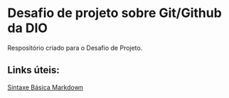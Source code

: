 # Desafio de projeto sobre Git/Github da DIO
Respositório criado para o Desafio de Projeto. 
## Links úteis:
[Sintaxe Básica Markdown](https://www.markdownguide.org/basic-syntax/)

